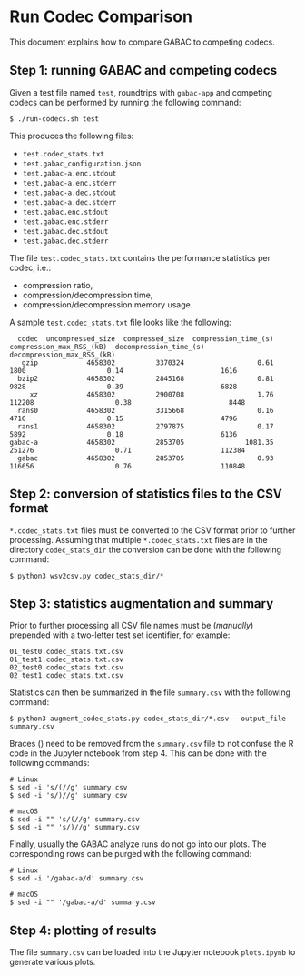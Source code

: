 # Run Codec Comparison

This document explains how to compare GABAC to competing codecs.

## Step 1: running GABAC and competing codecs

Given a test file named ``test``, roundtrips with ``gabac-app`` and competing codecs can be performed by running the following command:

    $ ./run-codecs.sh test

This produces the following files:
* ``test.codec_stats.txt``
* ``test.gabac_configuration.json``
* ``test.gabac-a.enc.stdout``
* ``test.gabac-a.enc.stderr``
* ``test.gabac-a.dec.stdout``
* ``test.gabac-a.dec.stderr``
* ``test.gabac.enc.stdout``
* ``test.gabac.enc.stderr``
* ``test.gabac.dec.stdout``
* ``test.gabac.dec.stderr``

The file ``test.codec_stats.txt`` contains the performance statistics per codec, i.e.:
* compression ratio,
* compression/decompression time,
* compression/decompression memory usage.

A sample ``test.codec_stats.txt`` file looks like the following:

      codec  uncompressed_size  compressed_size  compression_time_(s)  compression_max_RSS_(kB)  decompression_time_(s)  decompression_max_RSS_(kB)  
       gzip            4658302          3370324                  0.61                      1800                    0.14                        1616
      bzip2            4658302          2845168                  0.81                      9828                    0.39                        6828
         xz            4658302          2900708                  1.76                    112208                    0.38                        8448
      rans0            4658302          3315668                  0.16                      4716                    0.15                        4796
      rans1            4658302          2797875                  0.17                      5892                    0.18                        6136
    gabac-a            4658302          2853705               1081.35                    251276                    0.71                      112384
      gabac            4658302          2853705                  0.93                    116656                    0.76                      110848

## Step 2: conversion of statistics files to the CSV format

``*.codec_stats.txt`` files must be converted to the CSV format prior to further processing. Assuming that multiple ``*.codec_stats.txt`` files are in the directory ``codec_stats_dir`` the conversion can be done with the following command:

    $ python3 wsv2csv.py codec_stats_dir/*

## Step 3: statistics augmentation and summary

Prior to further processing all CSV file names must be (*manually*) prepended with a two-letter test set identifier, for example:

    01_test0.codec_stats.txt.csv
    01_test1.codec_stats.txt.csv
    02_test0.codec_stats.txt.csv
    02_test1.codec_stats.txt.csv

Statistics can then be summarized in the file ``summary.csv`` with the following command:

    $ python3 augment_codec_stats.py codec_stats_dir/*.csv --output_file summary.csv

Braces () need to be removed from the ``summary.csv`` file to not confuse the R code in the Jupyter notebook from step 4. This can be done with the following commands:

    # Linux
    $ sed -i 's/(//g' summary.csv
    $ sed -i 's/)//g' summary.csv

    # macOS
    $ sed -i "" 's/(//g' summary.csv
    $ sed -i "" 's/)//g' summary.csv

Finally, usually the GABAC analyze runs do not go into our plots. The corresponding rows can be purged with the following command:

    # Linux
    $ sed -i '/gabac-a/d' summary.csv

    # macOS
    $ sed -i "" '/gabac-a/d' summary.csv

## Step 4: plotting of results

The file ``summary.csv`` can be loaded into the Jupyter notebook ``plots.ipynb`` to generate various plots.
